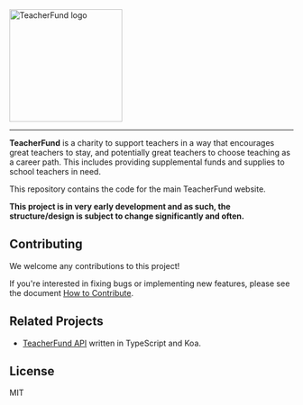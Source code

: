 <div>
  <img alt="TeacherFund logo" src="https://github.com/teacherfund/TeacherFund_next/raw/master/static/images/Logo.png" width="200px">
</div>

<hr />

**TeacherFund** is a charity to support teachers in a way that encourages great teachers to stay, and potentially great teachers to choose teaching as a career path. This includes providing supplemental funds and supplies to school teachers in need.

This repository contains the code for the main TeacherFund website. 

**This project is in very early development and as such, the structure/design is subject to change significantly and often.**

## Contributing
We welcome any contributions to this project!

If you're interested in fixing bugs or implementing new features, please see the document [How to Contribute](https://github.com/teacherfund/TeacherFund_next/blob/master/CONTRIBUTING.md).

## Related Projects
- [TeacherFund API](https://github.com/teacherfund/api) written in TypeScript and Koa.

## License
MIT
